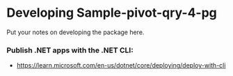 # Developing Sample-pivot-qry-4-pg

Put your notes on developing the package here.

### Publish .NET apps with the .NET CLI:

* https://learn.microsoft.com/en-us/dotnet/core/deploying/deploy-with-cli


